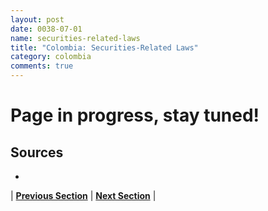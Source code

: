 ```yaml
---
layout: post
date: 0038-07-01
name: securities-related-laws
title: "Colombia: Securities-Related Laws"
category: colombia
comments: true
---
```


# Page in progress, stay tuned!

Sources 
--- 
- 


| **[Previous Section](https://neo-project.github.io/global-blockchain-compliance-hub//colombia/colombia-laws-token-sales.html)** | **[Next Section](https://neo-project.github.io/global-blockchain-compliance-hub//colombia/colombia-privacy-and-data-protection.html)** |
